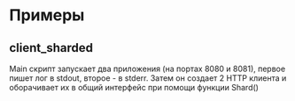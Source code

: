 # Примеры
## client_sharded
Main скрипт запускает два приложения (на портах 8080 и 8081), первое
пишет лог в stdout, второе - в stderr.
Затем он создает 2 HTTP клиента и оборачивает их в общий интерфейс
при помощи функции Shard()